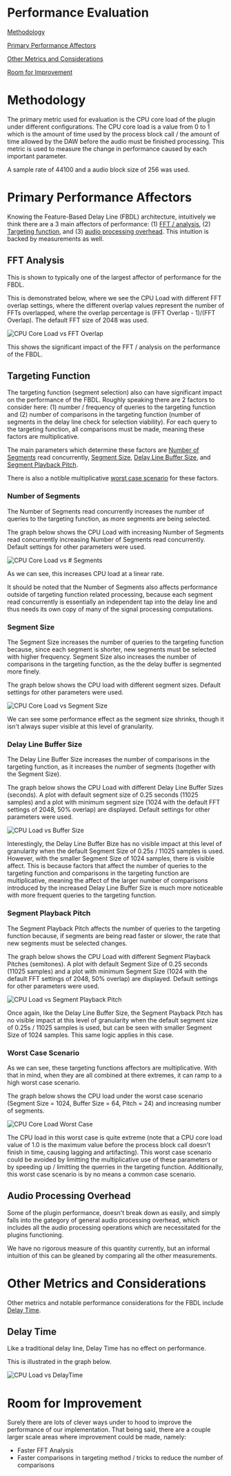 # Performance Evaluation
[Methodology](#methodology)

[Primary Performance Affectors](#primary-performance-affectors)

[Other Metrics and Considerations](#other-metrics-and-considerations)

[Room for Improvement](#room-for-improvement)

# Methodology

The primary metric used for evaluation is the CPU core load of the plugin under different configurations. The CPU core load is a value from 0 to 1 which is the amount of time used by the process block call / the amount of time allowed by the DAW before the audio must be finished processing. This metric is used to measure the change in performance caused by each important parameter.

A sample rate of 44100 and a audio block size of 256 was used.

# Primary Performance Affectors

Knowing the Feature-Based Delay Line (FBDL) architecture, intuitively we think there are a 3 main affectors of performance: (1) [FFT / analysis](#fft-analysis), (2) [Targeting function](#targeting-function), and (3) [audio processing overhead](#audio-processing-overhead). This intuition is backed by measurements as well.

## FFT Analysis
This is shown to typically one of the largest affector of performance for the FBDL.

This is demonstrated below, where we see the CPU Load with different FFT overlap settings, where the different overlap values represent the number of FFTs overlapped, where the overlap percentage is (FFT Overlap - 1)/(FFT Overlap). The default FFT size of 2048 was used.

![CPU Core Load vs  FFT Overlap](https://github.com/NiccoloAbate/DelayCat/assets/27022723/7019b5fd-af28-48a0-8340-c05e508337c7)

This shows the significant impact of the FFT / analysis on the performance of the FBDL.

## Targeting Function
The targeting function (segment selection) also can have significant impact on the performance of the FBDL. Roughly speaking there are 2 factors to consider here: (1) number / frequency of queries to the targeting function and (2) number of comparisons in the targeting function (number of segments in the delay line check for selection viability). For each query to the targeting function, all comparisons must be made, meaning these factors are multiplicative.

The main parameters which determine these factors are [Number of Segments](#number-of-segments) read concurrently, [Segment Size](#segment-size), [Delay Line Buffer Size](#delay-line-buffer-size), and [Segment Playback Pitch](#segment-playback-pitch).

There is also a notible multiplicative [worst case scenario](#worst-case-scenario) for these factors.

### Number of Segments
The Number of Segments read concurrently increases the number of queries to the targeting function, as more segments are being selected.

The graph below shows the CPU Load with increasing Number of Segments read concurrently increasing Number of Segments read concurrently. Default settings for other parameters were used.

![CPU Core Load vs  # Segments](https://github.com/NiccoloAbate/DelayCat/assets/27022723/624dbcb5-81f1-4af6-b4fe-c6683077f446)

As we can see, this increases CPU load at a linear rate.

It should be noted that the Number of Segments also affects performance outside of targeting function related processing, because each segment read concurrently is essentially an independent tap into the delay line and thus needs its own copy of many of the signal processing computations.

### Segment Size
The Segment Size increases the number of queries to the targeting function because, since each segment is shorter, new segments must be selected with higher frequency. Segment Size also increases the number of comparisons in the targeting function, as the the delay buffer is segmented more finely.

The graph below shows the CPU load with different segment sizes. Default settings for other parameters were used.

![CPU Core Load vs  Segment Size](https://github.com/NiccoloAbate/DelayCat/assets/27022723/7d4bf911-fc24-40f6-bfa6-04773c3bd8af)

We can see some performance effect as the segment size shrinks, though it isn't always super visible at this level of granularity.

### Delay Line Buffer Size
The Delay Line Buffer Size increases the number of comparisons in the targeting function, as it increases the number of segments (together with the Segment Size).

The graph below shows the CPU Load with different Delay Line Buffer Sizes (seconds). A plot with default segment size of 0.25 seconds (11025 samples) and a plot with minimum segment size (1024 with the default FFT settings of 2048, 50% overlap) are displayed. Default settings for other parameters were used.

![CPU Load vs  Buffer Size](https://github.com/NiccoloAbate/DelayCat/assets/27022723/e4a44b70-d32d-4b89-a7c0-85a65b79b821)

Interestingly, the Delay Line Buffer Bize has no visible impact at this level of granularity when the default Segment Size of 0.25s / 11025 samples is used. However, with the smaller Segment Size of 1024 samples, there is visible affect. This is because factors that affect the number of queries to the targeting function and comparisons in the targeting function are multiplicative, meaning the affect of the larger number of comparisons introduced by the increased Delay Line Buffer Size is much more noticeable with more frequent queries to the targeting function.

### Segment Playback Pitch
The Segment Playback Pitch affects the number of queries to the targeting function because, if segments are being read faster or slower, the rate that new segments must be selected changes.

The graph below shows the CPU Load with different Segment Playback Pitches (semitones). A plot with default Segment Size of 0.25 seconds (11025 samples) and a plot with minimum Segment Size (1024 with the default FFT settings of 2048, 50% overlap) are displayed. Default settings for other parameters were used.

![CPU Load vs  Segment Playback Pitch](https://github.com/NiccoloAbate/DelayCat/assets/27022723/47b5c3ec-d8ee-4b9d-aa33-d7d8e25fe459)

Once again, like the Delay Line Buffer Size, the Segment Playback Pitch has no visible impact at this level of granularity when the default segment size of 0.25s / 11025 samples is used, but can be seen with smaller Segment Size of 1024 samples. This same logic applies in this case.

### Worst Case Scenario
As we can see, these targeting functions affectors are multiplicative. With that in mind, when they are all combined at there extremes, it can ramp to a high worst case scenario.

The graph below shows the CPU load under the worst case scenario (Segment Size = 1024, Buffer Size = 64, Pitch = 24) and increasing number of segments.

![CPU Core Load Worst Case](https://github.com/NiccoloAbate/DelayCat/assets/27022723/bc69141b-cef8-4d25-8ec8-184987c2169a)

The CPU load in this worst case is quite extreme (note that a CPU core load value of 1.0 is the maximum value before the process block call doesn't finish in time, causing lagging and artifacting). This worst case scenario could be avoided by limitting the multiplicative use of these parameters or by speeding up / limitting the querries in the targeting function. Additionally, this worst case scenario is by no means a common case scenario.

## Audio Processing Overhead
Some of the plugin performance, doesn't break down as easily, and simply falls into the gategory of general audio processing overhead, which includes all the audio processing operations which are necessitated for the plugins functioning.

We have no rigorous measure of this quantity currently, but an informal intuition of this can be gleaned by comparing all the other measurements.

# Other Metrics and Considerations
Other metrics and notable performance considerations for the FBDL include [Delay Time](#delay-time).

## Delay Time
Like a traditional delay line, Delay Time has no effect on performance.

This is illustrated in the graph below.

![CPU Load vs  DelayTime](https://github.com/NiccoloAbate/DelayCat/assets/27022723/c4f6233f-df70-4376-af43-1021cfd60a02)

# Room for Improvement
Surely there are lots of clever ways under to hood to improve the performance of our implementation. That being said, there are a couple larger scale areas where improvement could be made, namely:
* Faster FFT Analysis
* Faster comparisons in targeting method / tricks to reduce the number of comparisons
